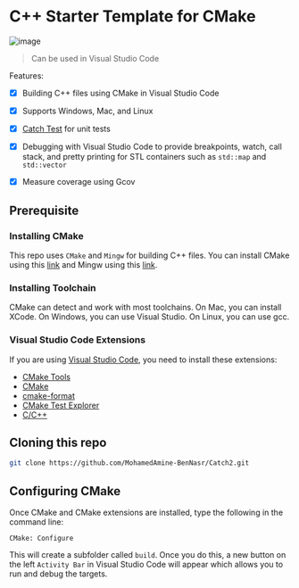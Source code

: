 # C++ Starter Template for CMake
![image](https://user-images.githubusercontent.com/32094503/106008548-b496de80-60b7-11eb-92d9-776748d76f25.png)

> Can be used in Visual Studio Code

Features:

- [x] Building C++ files using CMake in Visual Studio Code
- [x] Supports Windows, Mac, and Linux
- [x] [Catch Test](https://github.com/catchorg/Catch2) for unit tests
- [x] Debugging with Visual Studio Code to provide breakpoints, watch, call stack, and pretty printing for STL containers such as `std::map` and `std::vector`
- [x] Measure coverage using Gcov


## Prerequisite

### Installing CMake

This repo uses `CMake` and `Mingw` for building C++ files.
You can install CMake using this [link](https://cmake.org/download/) and Mingw using this [link](http://mingw-w64.org/doku.php/download).

### Installing Toolchain

CMake can detect and work with most toolchains. On Mac, you can install XCode. On Windows, you can use Visual Studio. On Linux, you can use gcc.

### Visual Studio Code Extensions
If you are using [Visual Studio Code](https://code.visualstudio.com/), you need to install these extensions:
- [CMake Tools](https://marketplace.visualstudio.com/items?itemName=ms-vscode.cmake-tools)
- [CMake](https://marketplace.visualstudio.com/items?itemName=twxs.cmake)
- [cmake-format](https://marketplace.visualstudio.com/items?itemName=cheshirekow.cmake-format)
- [CMake Test Explorer](https://marketplace.visualstudio.com/items?itemName=fredericbonnet.cmake-test-adapter)
- [C/C++](https://marketplace.visualstudio.com/items?itemName=ms-vscode.cpptools)


## Cloning this repo

```bash
git clone https://github.com/MohamedAmine-BenNasr/Catch2.git
```

## Configuring CMake
Once CMake and CMake extensions are installed, type the following in the command line:

`CMake: Configure`

This will create a subfolder called `build`. Once you do this, a new button on the left `Activity Bar` in Visual Studio Code will appear which allows you to run and debug the targets.
